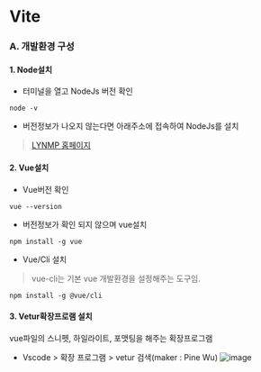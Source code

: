 # Vite
### A. 개발환경 구성
#### 1. Node설치
* 터미널을 열고 NodeJs 버전 확인
```
node -v
```
* 버전정보가 나오지 않는다면 아래주소에 접속하여 NodeJs를 설치
> [LYNMP 홈페이지](https://nodejs.org)

#### 2. Vue설치
* Vue버전 확인
```
vue --version
```
* 버전정보가 확인 되지 않으며 vue설치
```
npm install -g vue
```    
* Vue/Cli 설치
> vue-cli는 기본 vue 개발환경을 설정해주는 도구임.
```
npm install -g @vue/cli
```

#### 3. Vetur확장프로램 설치
vue파일의 스니펫, 하일라이트, 포맷팅을 해주는 확장프로그램
* Vscode > 확장 프로그램 > vetur 검색(maker : Pine Wu)
![image](https://github.com/ByounggwanLee/Vite/assets/108439363/be6d53ff-13af-478e-a04a-f0542e410d5c)

